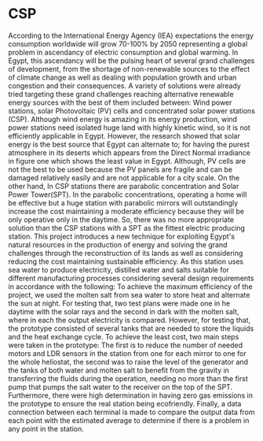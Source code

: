 # CSP

According to the International Energy Agency (IEA) expectations the energy consumption worldwide will grow 70-100% by 2050 representing a global problem in ascendancy of electric consumption and global warming. In Egypt, this ascendancy will be the pulsing heart of several grand challenges of development, from the shortage of non-renewable sources to the effect of climate change as well as dealing with population growth and urban congestion and their consequences. A variety of solutions were already tried targeting these grand challenges reaching alternative renewable energy sources with the best of them included between: Wind power stations, solar Photovoltaic (PV) cells and concentrated solar power stations (CSP). Although wind energy is amazing in its energy production, wind power stations need isolated huge land with highly kinetic wind, so it is not efficiently applicable in Egypt. However, the research showed that solar energy is the best source that Egypt can alternate to; for having the purest atmosphere in its deserts which appears from the Direct Normal irradiance in figure one which shows the least value in Egypt. Although, PV cells are not the best to be used because the PV panels are fragile and can be damaged relatively easily and are not applicable for a city scale. On the other hand, In CSP stations there are parabolic concentration and Solar Power Tower(SPT). In the parabolic concentrations, operating a home will be effective but a huge station with parabolic mirrors will outstandingly increase the cost maintaining a moderate efficiency because they will be only operative only in the daytime. So, there was no more appropriate solution than the CSP stations with a SPT as the fittest electric producing station. This project introduces a new technique for exploiting Egypt's natural resources in the production of energy and solving the grand challenges through the reconstruction of its lands as well as considering reducing the cost maintaining sustainable efficiency. As this station uses sea water to produce electricity, distilled water and salts suitable for different manufacturing processes considering several design requirements in accordance with the following: To achieve the maximum efficiency of the project, we used the molten salt from sea water to store heat and alternate the sun at night. For testing that, two test plans were made one in  he daytime with the solar rays and the second in dark with the molten salt, where in each the output electricity is compared. However, for testing that, the prototype consisted of several tanks that are needed to store the liquids and the heat exchange cycle. To achieve the least cost, two main steps were taken in the prototype: The first is to reduce the number of needed motors and LDR sensors in the station from one for each mirror to one for the whole heliostat, the second was to raise the level of the generator and the tanks of both water and molten salt to benefit from the gravity in transferring the fluids during the operation, needing no more than the first pump that pumps the salt water to the receiver on the top of the SPT. Furthermore, there were high determination in having zero gas emissions in the prototype to ensure the real station being ecofriendly. Finally, a data connection between each terminal is made to compare the output data from each point with the estimated average to determine if there is a problem in any point in the station.
